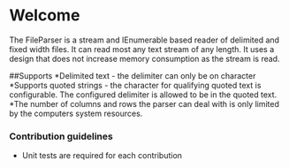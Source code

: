 # Welcome

The FileParser is a stream and IEnumerable<string> based reader of delimited and fixed width files. It can read most any text stream of any length. It uses a design that does not increase memory consumption as the stream is read.

##Supports
*Delimited text - the delimiter can only be on character
*Supports quoted strings - the character for qualifying quoted text is configurable. The configured delimiter is allowed to be in the quoted text.
*The number of columns and rows the parser can deal with is only limited by the computers system resources.

### Contribution guidelines ###

* Unit tests are required for each contribution
